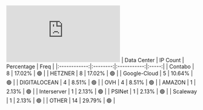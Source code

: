 ![Diagramm](https://github.com/obajay/StateSync-snapshots/blob/main/Projects/Likecoin/1/README.md)
| Data Center | IP Count | Percentage | Freq |
|:------------:|:--------:|:-----------:|:-----:|
| Contabo | 8 | 17.02% | 🟢 |
| HETZNER | 8 | 17.02% | 🟢 |
| Google-Cloud | 5 | 10.64% | 🟢 |
| DIGITALOCEAN | 4 | 8.51% | 🟢 |
| OVH | 4 | 8.51% | 🟢 |
| AMAZON | 1 | 2.13% | 🟢 |
| Interserver | 1 | 2.13% | 🟢 |
| PSINet | 1 | 2.13% | 🟢 |
| Scaleway | 1 | 2.13% | 🟢 |
| OTHER | 14 | 29.79% | 🟢 |
